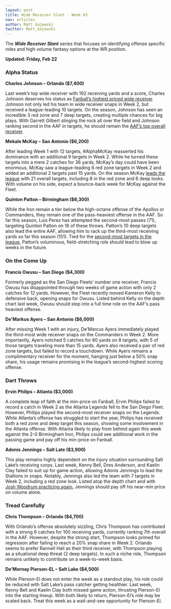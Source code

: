 ```yaml
---
layout: post
title: Wide Receiver Slant - Week 03
nav: articles
author: Matt Gajewski
twitter: Matt_Gajewski
---
```


The **_Wide Receiver Slant_** series that focuses on identifying offense specific roles and high volume fantasy options at the WR position.

**Updated: Friday, Feb 22**

<h3 class="team-header aaf-header">Alpha Status</h3>

**Charles Johnson – Orlando (\$7,400)**

Last week’s top wide receiver with 192 receiving yards and a score, Charles Johnson deserves his status as [Fanball’s highest priced wide receiver](https://www.fanball.com/lobby/salary-cap?sport=AAF). Johnson not only led his team in wide receiver snaps in Week 2, but received a league-leading 10 targets. On the season, Johnson has seen an incredible 3 red zone and 7 deep targets, creating multiple chances for big plays. With Garrett Gilbert slinging the rock all over the field and Johnson ranking second in the AAF in targets, he should remain the [AAF’s top overall receiver](/leaderboards/receiving).

**Mekale McKay – San Antonio (\$6,200)**

After leading Week 1 with 12 targets, #AlphaMcKay reasserted his dominance with an additional 9 targets in Week 2. While he turned these targets into a mere 2 catches for 36 yards, McKay’s day could have been enormous. McKay saw a league-leading 6 red zone targets in Week 2 and added an additional 2 targets past 15 yards. On the season McKay [leads the league](/leaderboards/receiving) with 21 overall targets, including 8 in the red zone and 6 deep looks. With volume on his side, expect a bounce-back week for McKay against the Fleet.

**Quinton Patton – Birmingham (\$6,300)**

While the Iron remain a tier below the high-octane offense of the Apollos or Commanders, they remain one of the pass-heaviest offense in the AAF. So far this season, Luis Perez has attempted the second-most passes (71), targeting Quinton Patton on 16 of these throws. Patton’s 10 deep targets also lead the entire AAF, allowing him to rack up the third-most receiving yards so far this season (151). Tied for the [second-most targets in the league](/leaderboards/receiving), Patton’s voluminous, field-stretching role should lead to blow up weeks in the future.

<h3 class="team-header aaf-header">On the Come Up</h3>

**Francis Owusu – San Diego (\$4,300)**

Formerly pegged as the San Diego Fleets’ number one receiver, Francis Owusu has disappointed through two weeks of game action with only 2 catches for 12 yards. However, the Fleet recently moved Kameron Kelly to defensive back, opening snaps for Owusu. Listed behind Kelly on the depth chart last week, Owusu should step into a full time role on the AAF’s pass heaviest offense.

**De’Markus Ayers – San Antonio (\$6,000)**

After missing Week 1 with an injury, De’Marcus Ayers immediately played the third-most wide receiver snaps on the Commanders in Week 2. More importantly, Ayers notched 5 catches for 80 yards on 8 targets, with 5 of those targets traveling more than 15 yards. Ayers also received a pair of red zone targets, but failed to record a touchdown. While Ayers remains a complimentary receiver for the moment, hanging just below a 50% snap share, his usage remains promising in the league’s second-highest scoring offense.

<h3 class="team-header aaf-header">Dart Throws</h3>

**Ervin Philips – Atlanta (\$3,000)**

A complete leap of faith at the min-price on Fanball, Ervin Philips failed to record a catch in Week 2 as the Atlanta Legends fell to the San Diego Fleet. However, Philips played the second-most receiver snaps on the Legends. While Atlanta’s offense has struggled to start the year, Philips has received both a red zone and deep target this season, showing some involvement in the Atlanta offense. With Atlanta likely to play from behind again this week against the 2-0 Birmingham Iron, Philips could see additional work in the passing game and pay off his min-price on Fanball.

**Adonis Jennings – Salt Late (\$3,900)**

This play remains highly dependent on the injury situation surrounding Salt Lake’s receiving corps. Last week, Kenny Bell, Dres Anderson, and Kaelin Clay failed to suit up for game action, allowing Adonis Jennings to lead the Stallions in snaps. Notably, Jennings also led the team with 7 targets in Week 2, including a red zone look. Listed atop the depth chart and with [Josh Woodrum practicing again](https://twitter.com/chantelbuchi/status/1097941985879646209), Jennings should pay off his near-min price on volume alone.

<h3 class="team-header aaf-header">Tread Carefully</h3>

**Chris Thompson – Orlando (\$4,700)**

With Orlando’s offense absolutely sizzling, Chris Thompson has contributed with a strong 6 catches for 100 receiving yards, currently ranking 7th overall in the AAF. However, despite the strong start, Thompson looks primed for regression after failing to reach a 20% snap share in Week 2. Orlando seems to prefer Rannell Hall as their third receiver, with Thompson playing as a situational deep threat (2 deep targets). In such a niche role, Thompson remains unlikely to contribute on a week-to-week basis.

**De’Mornay Pierson-EL – Salt Lake (\$4,500)**

While Pierson-El does not enter the week as a standout play, his role could be reduced with Salt Lake’s pass catcher getting healthier. Last week, Kenny Bell and Kaelin Clay both missed game action, thrusting Pierson-El into the starting lineup. With both likely to return, Pierson-El’s role may be scaled back. Treat this week as a wait-and-see opportunity for Pierson-El.

